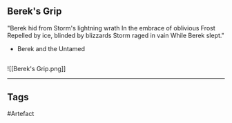## Berek's Grip
"Berek hid from Storm's lightning wrath
In the embrace of oblivious Frost
Repelled by ice, blinded by blizzards
Storm raged in vain
While Berek slept."
- Berek and the Untamed
## 
![[Berek's Grip.png]]

---
## Tags
#Artefact